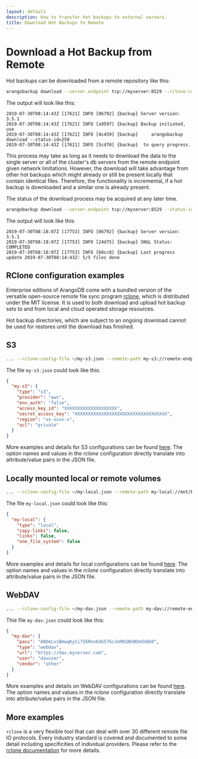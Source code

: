 ```yaml
---
layout: default
description: How to transfer hot backups to external servers.
title: Download Hot Backups to Remote
---
```

Download a Hot Backup from Remote
=================================

Hot backups can be downloaded from a remote repository like this:

```bash
arangobackup download --server.endpoint tcp://myserver:8529 --rclone-config-file /path/to/remote.json --identifier 2019-05-13T07.15.43Z_some-label --remote-path S3://remote-endpoint/remote-directory
```

The output will look like this:

```
2019-07-30T08:14:43Z [17621] INFO [06792] {backup} Server version: 3.5.1
2019-07-30T08:14:43Z [17621] INFO [a9597] {backup} Backup initiated, use 
2019-07-30T08:14:43Z [17621] INFO [4c459] {backup}     arangobackup download --status-id=250
2019-07-30T08:14:43Z [17621] INFO [5cd70] {backup}  to query progress.
```

This process may take as long as it needs to download the data to
the single server or all of the cluster's db servers from the remote
endpoint given network limitations. However, the download will take
advantage from other hot backups which might already or still be present
locally that contain identical files. Therefore, the functionality is
incremental, if a hot backup is downloaded and a similar one is already
present.

The status of the download process may be acquired at any later time.

```bash
arangobackup download --server.endpoint tcp://myserver:8529 --status-id=250
```

The output will look like this:

```
2019-07-30T08:18:07Z [17753] INFO [06792] {backup} Server version: 3.5.1
2019-07-30T08:18:07Z [17753] INFO [24d75] {backup} SNGL Status: COMPLETED
2019-07-30T08:18:07Z [17753] INFO [68cc8] {backup} Last progress update 2019-07-30T08:14:43Z: 5/5 files done
```

RClone configuration examples
-----------------------------

Enterprise editions of ArangoDB come with a bundled version of the
versatile open-source remote file sync program
[rclone](https://rclone.org), which is distributed under the MIT
license. It is used to both download and upload hot backup sets to and
from local and cloud operated storage resources. 

Hot backup directories, which are subject to an ongoing download cannot be
used for restores until the download has finished.

S3
--

```bash 
... --rclone-config-file ~/my-s3.json --remote-path my-s3://remote-endpoint/remote-directory
```

The file `my-s3.json` could look like this:

```json
{
  "my-s3": {
    "type": "s3",
    "provider": "aws",
    "env_auth": "false",
    "access_key_id": "XXXXXXXXXXXXXXXXXXXX",
    "secret_access_key": "XXXXXXXXXXXXXXXXXXXXXXXXXXXXXXXXXXX",
    "region": "xx-xxxx-x",
    "acl": "private"
  }
}
```

More examples and details for S3 configurations can be found
[here](https://rclone.org/s3). The option names and values in the
_rclone_ configuration directly translate into attribute/value pairs in
the JSON file.

Locally mounted local or remote volumes
---------------------------------------

```bash 
... --rclone-config-file ~/my-local.json --remote-path my-local://mnt/backup/arangodb
```

The file `my-local.json` could look like this:

```json
{
  "my-local": {
    "type": "local",
    "copy-links": false,
    "links": false,
    "one_file_system": false
  }
}
```

More examples and details for local configurations can be found
[here](https://rclone.org/local). The option names and values in the
_rclone_ configuration directly translate into attribute/value pairs in
the JSON file.


WebDAV
------

```bash 
... --rclone-config-file ~/my-dav.json --remote-path my-dav://remote-endpoint/remote-directory
```

Thie file `my-dav.json` could look like this:

```json
{
  "my-dav": {
    "pass": "A0OeLviBmwqKyCi7S6Rnn6dG576cJeRN1Nh0Dm5h8k0",
    "type": "webdav",
    "url": "https://dav.myserver.com",
    "user": "davuser",
    "vendor": "other"
  }
}
```

More examples and details on WebDAV configurations can be found
[here](https://rclone.org/webdav). The option names and values in the
_rclone_ configuration directly translate into attribute/value pairs in
the JSON file.



More examples
-------------

`rclone` is a very flexible tool that can deal with over 30 different
remote file IO protocols. Every industry standard is covered and
documented to some detail including specificities of individual
providers. Please refer to the [rclone documentation](https://rclone.org) 
for more details. 

